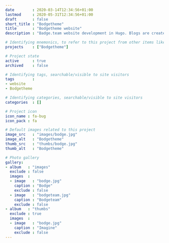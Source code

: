 ```yaml
---
date        : 2020-03-14T12:34:56+01:00
lastmod     : 2020-05-31T12:34:56+01:00
draft       : false
short_title : "Bodgetheme"
title       : "Bodgetheme website"
description : "Badge.team website development in Hugo. Blogs are created to test for the proper behaviour of new functionality."

# Identifying mnemonics, to refer to this project from other items like blogs, etc.
projects    : ["Bodgetheme"]

# Project state
active      : true
archived    : false

# Identifying tags, searchable/visible to site visitors
tags        :
- website
- Bodgetheme

# Identifying categories, searchable/visible to site visitors
categories  : []

# Project icon
icon_name : fa-bug
icon_pack : fa

# Default images related to this project
image_src   : "images/bodge.jpg"
image_alt   : "Bodgetheme"
thumb_src   : "thumbs/bodge.jpg"
thumb_alt   : "Bodgetheme"

# Photo gallery
gallery:
- album   : "images"
  exclude : false
  images  :
  - image   : "bodge.jpg"
    caption : "Bodge"
    exclude : false
  - image   : "bodgeteam.jpg"
    caption : "Bodgeteam"
    exclude : false
- album   : "thumbs"
  exclude : true
  images  :
  - image   : "bodge.jpg"
    caption : "Imagine"
    exclude : false
---
```

